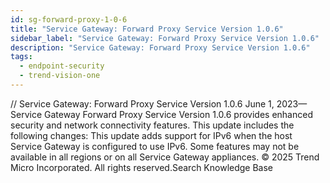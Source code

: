 ```yaml
---
id: sg-forward-proxy-1-0-6
title: "Service Gateway: Forward Proxy Service Version 1.0.6"
sidebar_label: "Service Gateway: Forward Proxy Service Version 1.0.6"
description: "Service Gateway: Forward Proxy Service Version 1.0.6"
tags:
  - endpoint-security
  - trend-vision-one
---
```


/*<![CDATA[*/ $('#title').html($('meta[name=map-description]').attr('content')); /*]]>*/ Service Gateway: Forward Proxy Service Version 1.0.6 June 1, 2023—Service Gateway Forward Proxy Service Version 1.0.6 provides enhanced security and network connectivity features. This update includes the following changes: This update adds support for IPv6 when the host Service Gateway is configured to use IPv6. Some features may not be available in all regions or on all Service Gateway appliances. © 2025 Trend Micro Incorporated. All rights reserved.Search Knowledge Base